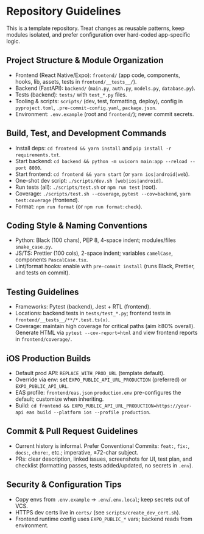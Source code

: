 # Repository Guidelines

This is a template repository. Treat changes as reusable patterns, keep modules isolated,
and prefer configuration over hard-coded app-specific logic.

## Project Structure & Module Organization
- Frontend (React Native/Expo): `frontend/` (app code, components, hooks, lib, assets, tests in `frontend/__tests__/`).
- Backend (FastAPI): `backend/` (`main.py`, `auth.py`, `models.py`, `database.py`).
- Tests (backend): `tests/` with `test_*.py` files.
- Tooling & scripts: `scripts/` (dev, test, formatting, deploy), config in `pyproject.toml`, `.pre-commit-config.yaml`, `package.json`.
- Environment: `.env.example` (root and `frontend/`); never commit secrets.

## Build, Test, and Development Commands
- Install deps: `cd frontend && yarn install` and `pip install -r requirements.txt`.
- Start backend: `cd backend && python -m uvicorn main:app --reload --port 8000`.
- Start frontend: `cd frontend && yarn start` (or `yarn ios|android|web`).
- One-shot dev script: `./scripts/dev.sh [web|ios|android]`.
- Run tests (all): `./scripts/test.sh` or `npm run test` (root).
- Coverage: `./scripts/test.sh --coverage`, `pytest --cov=backend`, `yarn test:coverage` (frontend).
- Format: `npm run format` (or `npm run format:check`).

## Coding Style & Naming Conventions
- Python: Black (100 chars), PEP 8, 4-space indent; modules/files `snake_case.py`.
- JS/TS: Prettier (100 cols), 2-space indent; variables `camelCase`, components `PascalCase.tsx`.
- Lint/format hooks: enable with `pre-commit install` (runs Black, Prettier, and tests on commit).

## Testing Guidelines
- Frameworks: Pytest (backend), Jest + RTL (frontend).
- Locations: backend tests in `tests/test_*.py`; frontend tests in `frontend/__tests__/**/*.test.ts(x)`.
- Coverage: maintain high coverage for critical paths (aim ≥80% overall). Generate HTML via
  `pytest --cov-report=html` and view frontend reports in `frontend/coverage/`.

## iOS Production Builds
- Default prod API: `REPLACE_WITH_PROD_URL` (template default).
- Override via env: set `EXPO_PUBLIC_API_URL_PRODUCTION` (preferred) or `EXPO_PUBLIC_API_URL`.
- EAS profile: `frontend/eas.json` `production.env` pre-configures the default; customize when inheriting.
- Build: `cd frontend && EXPO_PUBLIC_API_URL_PRODUCTION=https://your-api eas build --platform ios --profile production`.

## Commit & Pull Request Guidelines
- Current history is informal. Prefer Conventional Commits: `feat:`, `fix:`, `docs:`, `chore:`, etc.; imperative, ≤72-char subject.
- PRs: clear description, linked issues, screenshots for UI, test plan, and checklist (formatting passes, tests added/updated, no secrets in `.env`).

## Security & Configuration Tips
- Copy envs from `.env.example` → `.env`/`.env.local`; keep secrets out of VCS.
- HTTPS dev certs live in `certs/` (see `scripts/create_dev_cert.sh`).
- Frontend runtime config uses `EXPO_PUBLIC_*` vars; backend reads from environment.
